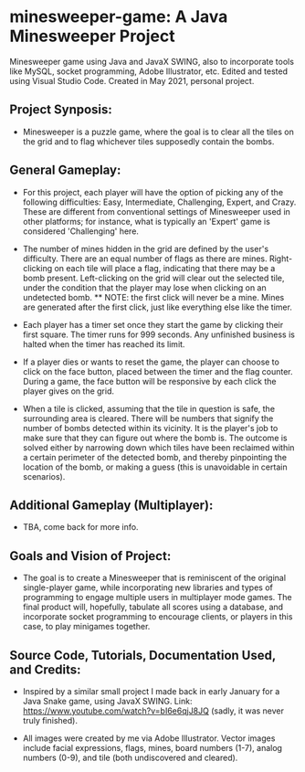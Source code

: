 # minesweeper-game: A Java Minesweeper Project
Minesweeper game using Java and JavaX SWING, also to incorporate tools like MySQL, socket programming, Adobe Illustrator, etc.
Edited and tested using Visual Studio Code. 
Created in May 2021, personal project. 

## Project Synposis:
* Minesweeper is a puzzle game, where the goal is to clear all the tiles on the grid and to flag whichever tiles supposedly contain the bombs. 

## General Gameplay:
* For this project, each player will have the option of picking any of the following difficulties: Easy, Intermediate, Challenging, Expert, and Crazy. These are different from conventional settings of Minesweeper used in other platforms; for instance, what is typically an 'Expert' game is considered 'Challenging' here. 

* The number of mines hidden in the grid are defined by the user's difficulty. There are an equal number of flags as there are mines. Right-clicking on each tile will place a flag, indicating that there may be a bomb present. Left-clicking on the grid will clear out the selected tile, under the condition that the player may lose when clicking on an undetected bomb. 
** NOTE: the first click will never be a mine. Mines are generated after the first click, just like everything else like the timer. 

* Each player has a timer set once they start the game by clicking their first square. The timer runs for 999 seconds. Any unfinished business is halted when the timer has reached its limit. 

* If a player dies or wants to reset the game, the player can choose to click on the face button, placed between the timer and the flag counter. During a game, the face button will be responsive by each click the player gives on the grid. 

* When a tile is clicked, assuming that the tile in question is safe, the surrounding area is cleared. There will be numbers that signify the number of bombs detected within its vicinity. It is the player's job to make sure that they can figure out where the bomb is. The outcome is solved either by narrowing down which tiles have been reclaimed within a certain perimeter of the detected bomb, and thereby pinpointing the location of the bomb, or making a guess (this is unavoidable in certain scenarios). 

## Additional Gameplay (Multiplayer):
* TBA, come back for more info.

## Goals and Vision of Project:
* The goal is to create a Minesweeper that is reminiscent of the original single-player game, while incorporating new libraries and
types of programming to engage multiple users in multiplayer mode games. The final product will, hopefully, tabulate all scores using a database, and incorporate socket programming to encourage clients, or players in this case, to play minigames together. 

## Source Code, Tutorials, Documentation Used, and Credits:
* Inspired by a similar small project I made back in early January for a Java Snake game, using JavaX SWING. Link: https://www.youtube.com/watch?v=bI6e6qjJ8JQ (sadly, it was never truly finished). 

* All images were created by me via Adobe Illustrator. Vector images include facial expressions, flags, mines, board numbers (1-7), analog numbers (0-9), and tile (both undiscovered and cleared). 
